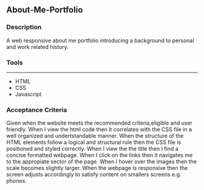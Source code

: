 ## About-Me-Portfolio

### Description
A web responsive about me portfolio introducing a background to personal and work related history.

### Tools
***
* HTML
* CSS
* Javascript

### Acceptance Criteria
Given when the website meets the recommended criteria,eligible and user friendly. When I view the html code then it correlates with the CSS file in a well organized and undertstandable manner. When the structure of the HTML elements follow a logical and structural rule then the CSS file is positioned and styled correctly. When I view the the title then I find a concise formatted webpage. When I click on the links then it navigates me to the appropiate sector of the page. When I hover over the images then the scale becomes slightly larger. When the webpage is responsive then the screen adjusts accordingly to satisfy content on smallers screens e.g. phones. 
